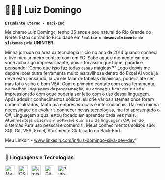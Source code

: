 # 👩🏻‍💻 Luiz Domingo

**`Estudante Eterno - Back-End`**

Me chamo Luiz Domingo, tenho 36 anos e sou natural do Rio Grande do Norte.
Estou cursando Faculdade em **`Analise e desenvolvimento de sistemas`** pela **UNINTER**.

Minha jornada na área da tecnologia inicio no ano de 2014 quando conheci e tive meu primeiro contato com um PC.
Sabe aquele momento em que você acha algo impressionante, pois é foi assim que fique, parado e pensando: “Como que isso faz todas essas mágicas ?”
Logo depois me deparei com outra ferramenta muito maravilhosa dentro do Excel
Ai você já deve está pensando, lá vai ele falar de tabelas dinâmicas, poderia ate ser, mas foi o velho e bom VBA.
Com o primeiro contato com essa ferramenta, ou melhor, linguagem de programação, eu consegui ficar mais ainda impressionado com oque poderia ser feito com o uso dessa linguagem.
Após adquirir conhecimentos sólidos, eu crie vários sistemas onde foram comercializados, tanto pra empresas locais e internacionais.
Dai veio minha necessidade de evoluir e conhecer novas tecnologias, me foi apresentado o C#, Linguagem a qual estou focado em aprender cada vez mais.
Atualmente já desenvolvi software com uso da linguagem C#, sendo sistemas 
Para uso pessoal e comercial.
Meus conhecimentos sólidos são: 
SQL
 Git,
 VBA,
 Excel,
 Atualmente C# focado no Back-End.

Meu Linkdin - www.linkedin.com/in/luiz-domingo-silva-dev-dev" 

---

### 🤖 Linguagens e Tecnologias
<img 
    align="left" 
    alt="MySql"
    title="MySql" 
    width="30px" 
    style="padding-right: 10px;" 
    src="https://cdn.jsdelivr.net/gh/devicons/devicon@latest/icons/mysql/mysql-original.svg"          
/>

<img 
    align="left" 
    alt="CSS" 
    title="CSS"
    width="30px" 
    style="padding-right: 10px;" 
    src="https://cdn.jsdelivr.net/gh/devicons/devicon@latest/icons/postgresql/postgresql-original.svg"/>
           
<img 
    align="left" 
    alt="JavaScript" 
    title="JavaScript"
    width="30px" 
    style="padding-right: 10px;" 
    src="https://cdn.jsdelivr.net/gh/devicons/devicon@latest/icons/csharp/csharp-original.svg" />

<img 
    align="left" 
    alt="Git" 
    title="Git"
    width="30px" 
    style="padding-right: 10px;" 
    src="https://cdn.jsdelivr.net/gh/devicons/devicon@latest/icons/git/git-original.svg" 
/>
<img 
    align="left" 
    alt="Python" 
    title="Python"
    width="30px" 
    style="padding-right: 10px;" 
    src="https://cdn.jsdelivr.net/gh/devicons/devicon@latest/icons/python/python-original.svg" 
/>

<br/>
<br/>

